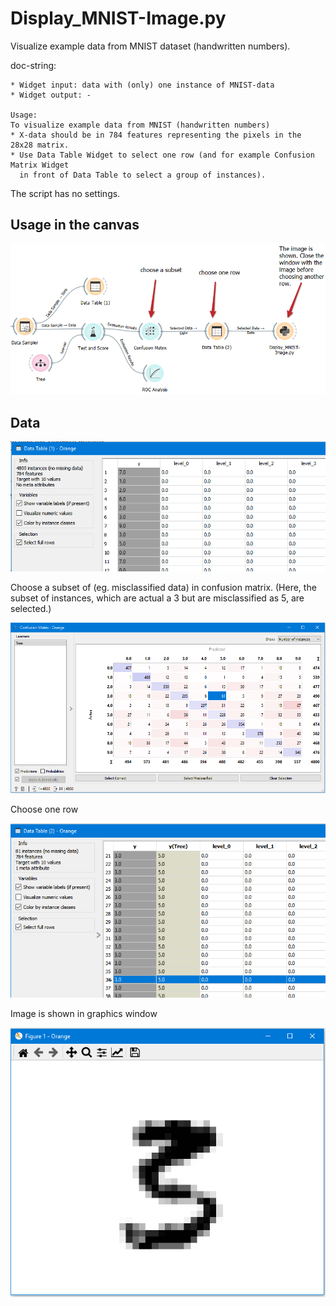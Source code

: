 # Display_MNIST-Image.py
Visualize example data from MNIST dataset (handwritten numbers).

doc-string:

```
* Widget input: data with (only) one instance of MNIST-data
* Widget output: -

Usage:
To visualize example data from MNIST (handwritten numbers)
* X-data should be in 784 features representing the pixels in the 28x28 matrix.
* Use Data Table Widget to select one row (and for example Confusion Matrix Widget 
  in front of Data Table to select a group of instances).

```

The script has no settings.

## Usage in the canvas

![](images/mnist-image_01.PNG)

## Data

![](images/mnist-image_02.PNG)

Choose a subset of (eg. misclassified data) in confusion matrix. 
(Here, the subset of instances, which are actual a 3 but are misclassified as 5, are selected.)

![](images/mnist-image_03.PNG)

Choose one row 

![](images/mnist-image_04.PNG)

Image is shown in graphics window

![](images/mnist-image_05.PNG)


